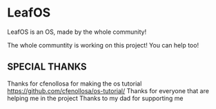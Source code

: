 # LeafOS
LeafOS is an OS, made by the whole community!

The whole communtity is working on this project! You can help too!

## SPECIAL THANKS
Thanks for cfenollosa for making the os tutorial
https://github.com/cfenollosa/os-tutorial/
Thanks for everyone that are helping me in the project
Thanks to my dad for supporting me 
